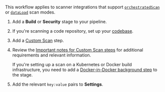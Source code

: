 This workflow applies to scanner integrations that support [`orchestratedScan`](/docs/security-testing-orchestration/orchestrate-and-ingest/run-an-orchestrated-scan-in-sto) or [`dataLoad`](/docs/security-testing-orchestration/orchestrate-and-ingest/sto-workflows-overview/#extraction-scans-in-sto) scan modes.

1. Add a **Build** or **Security** stage to your pipeline.

1. If you're scanning a code repository, set up your [codebase](/docs/continuous-integration/use-ci/codebase-configuration/create-and-configure-a-codebase/).

2. Add a [Custom Scan](/docs/security-testing-orchestration/custom-scanning/custom-scan-reference) step.

3. Review the [Important notes for Custom Scan steps](/docs/security-testing-orchestration/custom-scanning/custom-scan-reference#important-notes-for-custom-scan-steps) for additional requirements and relevant information.

   If you're setting up a scan on a Kubernetes or Docker build infrastructure, you need to add a [Docker-in-Docker background step](/docs/security-testing-orchestration/sto-techref-category/security-step-settings-reference#docker-in-docker-requirements-for-sto) to the stage. 

4. Add the relevant `key:value` pairs to **Settings**.